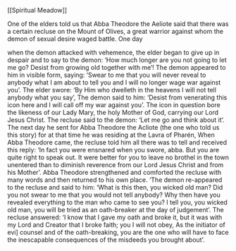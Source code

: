 [[Spiritual Meadow]]
 
One of the elders told us that Abba Theodore the Aeliote said that there was a certain recluse on the Mount of Olives, a great warrior against whom the demon of sexual desire waged battle. One day  
 
when the demon attacked with vehemence, the elder began to give up in despair and to say to the demon: ‘How much longer are you not going to let me go? Desist from growing old together with me’! The demon appeared to him in visible form, saying: ‘Swear to me that you will never reveal to anybody what I am about to tell you and I will no longer wage war against you’. The elder swore: ‘By Him who dwelleth in the heavens I will not tell anybody what you say’, The demon said to him: ‘Desist from venerating this icon here and I will call off my war against you’. The icon in question bore the likeness of our Lady Mary, the holy Mother of God, carrying our Lord Jesus Christ. The recluse said to the demon: ‘Let me go and think about it’. The next day he sent for Abba Theodore the Acliote (the one who told us this story) for at that time he was residing at the Lavra of Pharén, When Abba Theodore came, the recluse told him all there was to tell and received this reply: ‘In fact you were ensnared when you swore, abba. But you are quite right to speak out. It were better for you to leave no brothel in the town unentered than to diminish reverence from our Lord Jesus Christ and from his Mother’. Abba Theodore strengthened and comforted the recluse with many words and then returned to his own place. ‘The demon re-appeared to the recluse and said to him: ‘What is this then, you wicked old man? Did you not swear to me that you would not tell anybody? Why then have you revealed everything to the man who came to see you? I tell you, you wicked old man, you will be tried as an oath-breaker at the day of judgement’. The recluse answered: ‘I know that I gave my oath and broke it, but it was with my Lord and Creator that I broke faith; you I will not obey, As the initiator of evi] counsel and of the oath-breaking, you are the one who will have to face the inescapable consequences of the misdeeds you brought about’. 
